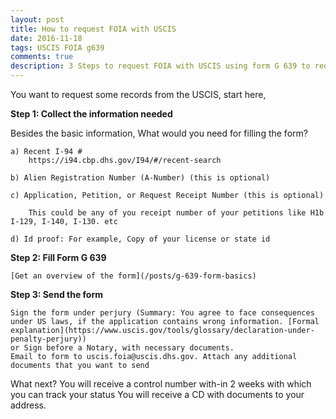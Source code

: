 ```yaml
---
layout: post
title: How to request FOIA with USCIS
date: 2016-11-18
tags: USCIS FOIA g639
comments: true
description: 3 Steps to request FOIA with USCIS using form G 639 to request immigration records
---
```

You want to request some records from the USCIS, start here,


**Step 1: Collect the information needed**

Besides the basic information, What would you need for filling the form?

	a) Recent I-94 #
		https://i94.cbp.dhs.gov/I94/#/recent-search

	b) Alien Registration Number (A-Number) (this is optional)

	c) Application, Petition, or Request Receipt Number (this is optional)

		This could be any of you receipt number of your petitions like H1b I-129, I-140, I-130. etc

	d) Id proof: For example, Copy of your license or state id


**Step 2: Fill Form G 639**

	[Get an overview of the form](/posts/g-639-form-basics)

**Step 3: Send the form**

	Sign the form under perjury (Summary: You agree to face consequences under US laws, if the application contains wrong information. [Formal explanation](https://www.uscis.gov/tools/glossary/declaration-under-penalty-perjury))
	or Sign before a Notary, with necessary documents.
	Email to form to uscis.foia@uscis.dhs.gov. Attach any additional documents that you want to send

What next?
	You will receive a control number with-in 2 weeks with which you can track your status <here>
	You will receive a CD with documents to your address.

